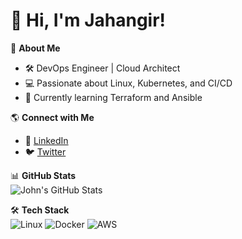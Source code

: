 # 👋 Hi, I'm Jahangir!

🚀 **About Me**  
- 🛠 DevOps Engineer | Cloud Architect  
- 💻 Passionate about Linux, Kubernetes, and CI/CD  
- 📖 Currently learning Terraform and Ansible  

🌎 **Connect with Me**  
- 🔗 [LinkedIn](https://linkedin.com/in/johndoe)  
- 🐦 [Twitter](https://twitter.com/johndoe)  

📊 **GitHub Stats**  
![John's GitHub Stats](https://github-readme-stats.vercel.app/api?username=Jahangir842&show_icons=true&theme=dark)

🛠 **Tech Stack**  
![Linux](https://img.shields.io/badge/Linux-FCC624?style=flat&logo=linux&logoColor=black)
![Docker](https://img.shields.io/badge/Docker-2496ED?style=flat&logo=docker&logoColor=white)
![AWS](https://img.shields.io/badge/AWS-232F3E?style=flat&logo=amazon-aws&logoColor=white)
